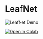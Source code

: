 # LeafNet

![LeafNet Demo](https://github.com/username/LeafNet_Final/raw/main/Demo%20Aplikasi%20LeafNet.gif)

[![Open In Colab](https://colab.research.google.com/assets/colab-badge.svg)](https://colab.research.google.com/drive/1R6y94sJqalw0AmQUV_D1DJl9VapXvZQq?usp=sharing)

